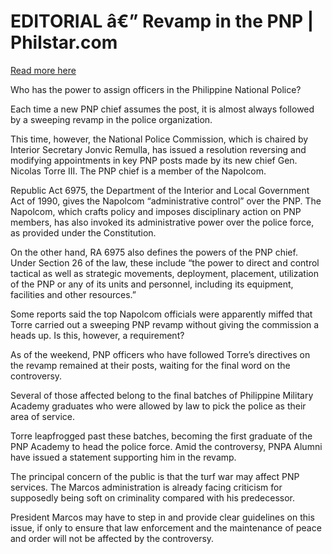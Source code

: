 # EDITORIAL â€” Revamp in the PNP | Philstar.com

[Read more here](https://www.philstar.com/opinion/2025/08/18/2466223/editorial-revamp-pnp)

Who has the power to assign officers in the Philippine National Police?

Each time a new PNP chief assumes the post, it is almost always followed by a sweeping revamp in the police organization.

This time, however, the National Police Commission, which is chaired by Interior Secretary Jonvic Remulla, has issued a resolution reversing and modifying appointments in key PNP posts made by its new chief Gen. Nicolas Torre III. The PNP chief is a member of the Napolcom.

Republic Act 6975, the Department of the Interior and Local Government Act of 1990, gives the Napolcom “administrative control” over the PNP. The Napolcom, which crafts policy and imposes disciplinary action on PNP members, has also invoked its administrative power over the police force, as provided under the Constitution.

On the other hand, RA 6975 also defines the powers of the PNP chief. Under Section 26 of the law, these include “the power to direct and control tactical as well as strategic movements, deployment, placement, utilization of the PNP or any of its units and personnel, including its equipment, facilities and other resources.”

Some reports said the top Napolcom officials were apparently miffed that Torre carried out a sweeping PNP revamp without giving the commission a heads up. Is this, however, a requirement?

As of the weekend, PNP officers who have followed Torre’s directives on the revamp remained at their posts, waiting for the final word on the controversy.

Several of those affected belong to the final batches of Philippine Military Academy graduates who were allowed by law to pick the police as their area of service.

Torre leapfrogged past these batches, becoming the first graduate of the PNP Academy to head the police force. Amid the controversy, PNPA Alumni have issued a statement supporting him in the revamp.

The principal concern of the public is that the turf war may affect PNP services. The Marcos administration is already facing criticism for supposedly being soft on criminality compared with his predecessor.

President Marcos may have to step in and provide clear guidelines on this issue, if only to ensure that law enforcement and the maintenance of peace and order will not be affected by the controversy.